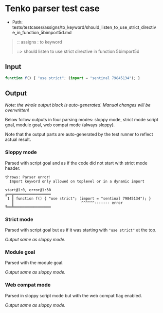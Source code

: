 # Tenko parser test case

- Path: tests/testcases/assigns/to_keyword/should_listen_to_use_strict_directive_in_function_5bimport5d.md

> :: assigns : to keyword
>
> ::> should listen to use strict directive in function 5bimport5d

## Input

`````js
function f() { "use strict"; (import = "sentinal 79845134"); }
`````

## Output

_Note: the whole output block is auto-generated. Manual changes will be overwritten!_

Below follow outputs in four parsing modes: sloppy mode, strict mode script goal, module goal, web compat mode (always sloppy).

Note that the output parts are auto-generated by the test runner to reflect actual result.

### Sloppy mode

Parsed with script goal and as if the code did not start with strict mode header.

`````
throws: Parser error!
  Import keyword only allowed on toplevel or in a dynamic import

start@1:0, error@1:30
╔══╦═════════════════
 1 ║ function f() { "use strict"; (import = "sentinal 79845134"); }
   ║                               ^^^^^^------- error
╚══╩═════════════════

`````

### Strict mode

Parsed with script goal but as if it was starting with `"use strict"` at the top.

_Output same as sloppy mode._

### Module goal

Parsed with the module goal.

_Output same as sloppy mode._

### Web compat mode

Parsed in sloppy script mode but with the web compat flag enabled.

_Output same as sloppy mode._
